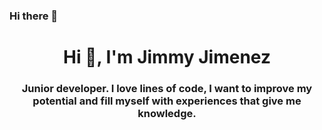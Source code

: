 ### Hi there 👋

<h1 align="center">Hi 👋, I'm Jimmy Jimenez</h1>
<h3 align="center">Junior developer. I love lines of code, I want to improve my potential and fill myself with experiences that give me knowledge.</h3>


